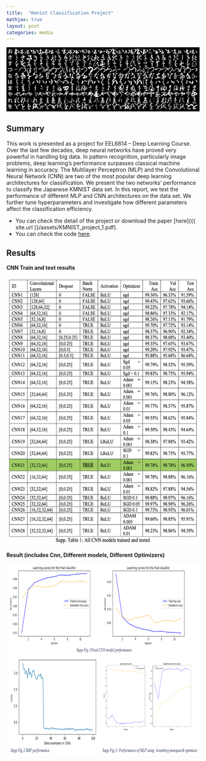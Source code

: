 ```yaml
---
title:  "Kmnist Classification Project"
mathjax: true
layout: post
categories: media
---
```


![kmnist](/assets/kmnist_examples.png)


## Summary

This work is presented as a project for EEL6814 – Deep Learning Course. Over the last few decades, deep neural networks have proved very powerful in handling big data. In pattern recognition, particularly image problems, deep learning’s performance surpasses classical machine learning in accuracy. The Multilayer Perceptron (MLP) and the Convolutional Neural Network (CNN) are two of the most popular deep learning architectures for classification. We present the two networks’ performance to classify the Japanese KMNIST data set. In this report, we test the performance of different MLP and CNN architectures on the data set. We further tune hyperparameters and investigate how different parameters affect the classification efficiency.
- You can check the detail of the project or download the paper [here]({{ site.url }}/assets/KMNIST_project_1.pdf).
- You can check the code [here](https://github.com/GijungLee/Kmnist_Project).

## Results

**CNN Train and test results**

<img src="https://github.com/GijungLee/Kmnist_Project/raw/main/data/Picture1.png" width="1000" height="700">

**Result (includes Cnn, Different models, Different Optimizers)**

<img src="https://github.com/GijungLee/Kmnist_Project/raw/main/data/Picture2.png" width="1000" height="500">
